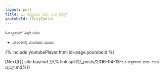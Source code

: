 ```yaml
---
layout: post
title: ಓಂ ಈಶ್ವರಾಯ ನಮಃ ೧೦೮ ಟೈಮ್ಸ್
youtubeId: iZcsjEpelds
---
```

 
 
 ಓಂ ಬ್ರಹಮ್ ವಿಧೇ ನಮಃ  
 
 -  ವೇದಗಳಲ್ಲಿ ಪರಿಣಿತರು ಯಾರು 
 
  
 
  
 
 
 
 
 
 


{% include youtubePlayer.html id=page.youtubeId %}
 
[Next]({{ site.baseurl }}{% link  split2/_posts/2016-04-18-ಓಂ ವತ್ಸರಾಯ ನಮಃ ೧೦೮ ಟೈಮ್ಸ್.md%})
 
